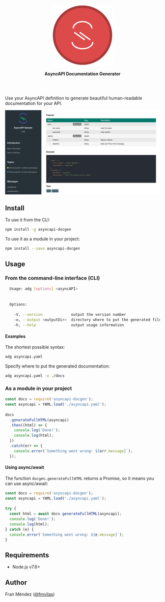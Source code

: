 <p align="center"><img src="logo.png"></p>
<p align="center">
  <strong>AsyncAPI Documentation Generator</strong>
</p>
<br><br>

Use your AsyncAPI definition to generate beautiful human-readable documentation for your API.

![](screenshot.png)

## Install

To use it from the CLI:

```bash
npm install -g asyncapi-docgen
```

To use it as a module in your project:

```bash
npm install --save asyncapi-docgen
```

## Usage

### From the command-line interface (CLI)

```bash
  Usage: adg [options] <asyncAPI>


  Options:

    -V, --version             output the version number
    -o, --output <outputDir>  directory where to put the generated files (defaults to current directory)
    -h, --help                output usage information
```

#### Examples

The shortest possible syntax:
```bash
adg asyncapi.yaml
```

Specify where to put the generated documentation:
```bash
adg asyncapi.yaml -o ./docs
```

### As a module in your project

```js
const docs = require('asyncapi-docgen');
const asyncapi = YAML.load('./asyncapi.yaml');

docs
  .generateFullHTML(asyncapi)
  .then((html) => {
    console.log('Done!');
    console.log(html);
  })
  .catch(err => {
    console.error(`Something went wrong: ${err.message}`);
  });
```

#### Using async/await

The function `docgen.generateFullHTML` returns a Promise, so it means you can use async/await:

```js
const docs = require('asyncapi-docgen');
const asyncapi = YAML.load('./asyncapi.yaml');

try {
  const html = await docs.generateFullHTML(asyncapi);
  console.log('Done!');
  console.log(html);
} catch (e) {
  console.error(`Something went wrong: ${e.message}`);
}
```

## Requirements

* Node.js v7.6+

## Author

Fran Méndez ([@fmvilas](http://twitter.com/fmvilas))
